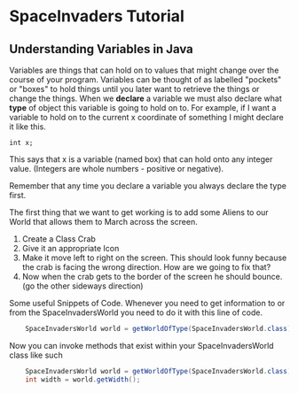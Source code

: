 # SpaceInvaders Tutorial

## Understanding Variables in Java
Variables are things that can hold on to values that might change over the course of your program. Variables can be thought of as labelled "pockets" or "boxes" to hold things until you later want to retrieve the things or change the things. When we **declare** a variable we must also declare what **type** of object this variable is going to hold on to. For example, if I want a variable to hold on to the current x coordinate of something I might declare it like this.

    int x;

This says that x is a variable (named box) that can hold onto any integer value. (Integers are whole numbers - positive or negative).

Remember that any time you declare a variable you always declare the type first.




The first thing that we want to get working is to add some Aliens to our World that allows them to March across the screen.


1. Create a Class Crab
1. Give it an appropriate Icon
1. Make it move left to right on the screen. This should look funny because the crab is facing the wrong direction. How are we going to fix that?
1. Now when the crab gets to the border of the screen he should bounce. (go the other sideways direction)





Some useful Snippets of Code.
Whenever you need to get information to or from the SpaceInvadersWorld you need to do it with this line of code.
```Java
    SpaceInvadersWorld world = getWorldOfType(SpaceInvadersWorld.class);
```

Now you can invoke methods that exist within your SpaceInvadersWorld class like such


```Java
    SpaceInvadersWorld world = getWorldOfType(SpaceInvadersWorld.class);
    int width = world.getWidth();
```

